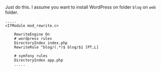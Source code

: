 Just do this. I assume you want to install WordPress on folder `blog` on `web` folder.
```
..... 
<IfModule mod_rewrite.c>

    RewriteEngine On
    # wordpress rules 
    DirectoryIndex index.php
    RewriteRule ^blog/(.*)$ blog/$1 [PT,L]

    # symfony rules 
    DirectoryIndex app.php
    .....
```
